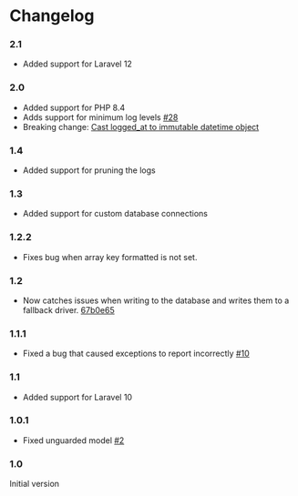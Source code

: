# Changelog

### 2.1
- Added support for Laravel 12

### 2.0
- Added support for PHP 8.4
- Adds support for minimum log levels [#28](https://github.com/yoeriboven/laravel-log-db/pull/28)
- Breaking change: [Cast logged_at to immutable datetime object](https://github.com/yoeriboven/laravel-log-db/pull/33)

### 1.4
- Added support for pruning the logs

### 1.3
- Added support for custom database connections

### 1.2.2
- Fixes bug when array key formatted is not set.

### 1.2
- Now catches issues when writing to the database and writes them to a fallback driver. [67b0e65](https://github.com/yoeriboven/laravel-log-db/commit/67b0e658dccdc0ec44f3e80734e9535bb9d8cdb2)

### 1.1.1
- Fixed a bug that caused exceptions to report incorrectly [#10](https://github.com/yoeriboven/laravel-log-db/pull/10)

### 1.1
- Added support for Laravel 10

### 1.0.1
- Fixed unguarded model [#2](https://github.com/yoeriboven/laravel-log-db/issues/2)

### 1.0 
Initial version
